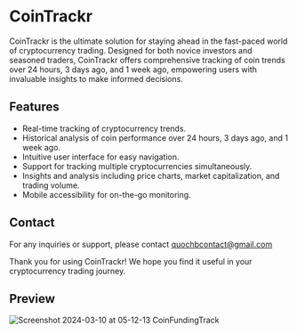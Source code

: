 
# CoinTrackr

CoinTrackr is the ultimate solution for staying ahead in the fast-paced world of cryptocurrency trading. Designed for both novice investors and seasoned traders, CoinTrackr offers comprehensive tracking of coin trends over 24 hours, 3 days ago, and 1 week ago, empowering users with invaluable insights to make informed decisions.


## Features

- Real-time tracking of cryptocurrency trends.
- Historical analysis of coin performance over 24 hours, 3 days ago, and 1 week ago.
- Intuitive user interface for easy navigation.
- Support for tracking multiple cryptocurrencies simultaneously.
- Insights and analysis including price charts, market capitalization, and trading volume.
- Mobile accessibility for on-the-go monitoring.

## Contact
For any inquiries or support, please contact quochbcontact@gmail.com

Thank you for using CoinTrackr! We hope you find it useful in your cryptocurrency trading journey.
## Preview

![Screenshot 2024-03-10 at 05-12-13 CoinFundingTrack](https://github.com/quocbahuynh/CoinTrackr/assets/39693803/f74a1f47-ddee-4423-985c-0bfb5df55ee7)

